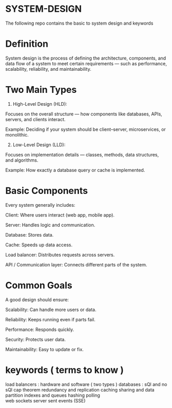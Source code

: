 # SYSTEM-DESIGN
The following repo contains the basic to system design and keywords 

# Definition

System design is the process of defining the architecture, components, and data flow of a system to meet certain requirements — such as performance, scalability, reliability, and maintainability.


#  Two Main Types

1. High-Level Design (HLD):

Focuses on the overall structure — how components like databases, APIs, servers, and clients interact.

Example: Deciding if your system should be client–server, microservices, or monolithic.



2. Low-Level Design (LLD):

Focuses on implementation details —
classes, methods, data structures, and algorithms.

Example: How exactly a database query or cache is implemented.


# Basic Components

Every system generally includes:

Client: Where users interact (web app, mobile app).

Server: Handles logic and communication.

Database: Stores data.

Cache: Speeds up data access.

Load balancer: Distributes requests across servers.

API / Communication layer: Connects different parts of the system.


#  Common Goals

A good design should ensure:

Scalability: Can handle more users or data.

Reliability: Keeps running even if parts fail.

Performance: Responds quickly.

Security: Protects user data.

Maintainability: Easy to update or fix.


# keywords ( terms to know )
load balancers : hardware and software ( two types ) 
databases : sQl and no sQl 
cap theorem 
redundancy and replication 
caching 
sharing and data partition 
indexes and queues 
hashing
polling  
web sockets 
server sent events (SSE)




